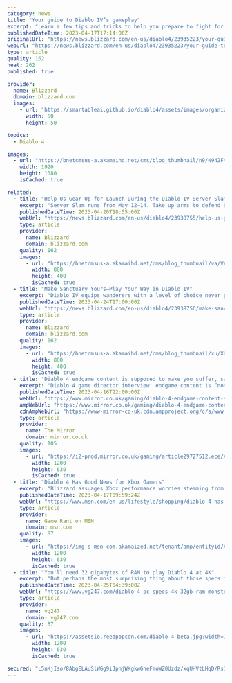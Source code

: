 ```yaml
---
category: news
title: "Your guide to Diablo IV’s gameplay"
excerpt: "Learn a few tips and tricks to help you prepare to fight for the fate of the world."
publishedDateTime: 2023-04-17T17:14:00Z
originalUrl: "https://news.blizzard.com/en-us/diablo4/23935223/your-guide-to-diablo-iv-s-gameplay"
webUrl: "https://news.blizzard.com/en-us/diablo4/23935223/your-guide-to-diablo-iv-s-gameplay"
type: article
quality: 162
heat: 262
published: true

provider:
  name: Blizzard
  domain: blizzard.com
  images:
    - url: "https://smartableai.github.io/diablo4/assets/images/organizations/blizzard.com-50x50.jpg"
      width: 50
      height: 50

topics:
  - Diablo 4

images:
  - url: "https://bnetcmsus-a.akamaihd.net/cms/blog_thumbnail/n9/N942F4LXC4QH1681755793485.png"
    width: 1920
    height: 1080
    isCached: true

related:
  - title: "Help Us Gear Up for Launch During the Diablo IV Server Slam"
    excerpt: "Server Slam runs from May 12–14. Take up arms to defend Sanctuary from Lilith’s legions while helping us prepare our servers for Diablo IV’s launch on June 6."
    publishedDateTime: 2023-04-20T18:55:00Z
    webUrl: "https://news.blizzard.com/en-us/diablo4/23938755/help-us-gear-up-for-launch-during-the-diablo-iv-server-slam"
    type: article
    provider:
      name: Blizzard
      domain: blizzard.com
    quality: 162
    images:
      - url: "https://bnetcmsus-a.akamaihd.net/cms/blog_thumbnail/va/VAF7KU3P4CWI1681774163839.png"
        width: 880
        height: 400
        isCached: true
  - title: "Make Sanctuary Yours—Play Your Way in Diablo IV"
    excerpt: "Diablo IV equips wanderers with a level of choice never previously seen in a Diablo game. Watch the Inside the Game: Your Class Your way developer video and read on for more details about customization."
    publishedDateTime: 2023-04-24T17:00:00Z
    webUrl: "https://news.blizzard.com/en-us/diablo4/23938756/make-sanctuary-yours-play-your-way-in-diablo-iv"
    type: article
    provider:
      name: Blizzard
      domain: blizzard.com
    quality: 162
    images:
      - url: "https://bnetcmsus-a.akamaihd.net/cms/blog_thumbnail/xu/XUHO51131VDC1681937325089.png"
        width: 880
        height: 400
        isCached: true
  - title: "Diablo 4 endgame content is supposed to make you suffer, says game director"
    excerpt: "Diablo 4 game director interview: endgame content is “not designed to be fair” Diablo 4 might not release on PlayStation, Xbox and PC until June 6, 2023, but players have already gotten a taste of ..."
    publishedDateTime: 2023-04-16T22:00:00Z
    webUrl: "https://www.mirror.co.uk/gaming/diablo-4-endgame-content-supposed-29727507"
    ampWebUrl: "https://www.mirror.co.uk/gaming/diablo-4-endgame-content-supposed-29727507.amp"
    cdnAmpWebUrl: "https://www-mirror-co-uk.cdn.ampproject.org/c/s/www.mirror.co.uk/gaming/diablo-4-endgame-content-supposed-29727507.amp"
    type: article
    provider:
      name: The Mirror
      domain: mirror.co.uk
    quality: 105
    images:
      - url: "https://i2-prod.mirror.co.uk/gaming/article29727512.ece/ALTERNATES/s1200/0_d4-suffer.png"
        width: 1200
        height: 630
        isCached: true
  - title: "Diablo 4 Has Good News for Xbox Gamers"
    excerpt: "Blizzard assuages Xbox performance worries stemming from Gotham Knights and Redfall, confirming Diablo 4 is meeting all targets."
    publishedDateTime: 2023-04-17T09:59:24Z
    webUrl: "https://www.msn.com/en-us/lifestyle/shopping/diablo-4-has-good-news-for-xbox-gamers/ar-AA19YmjE"
    type: article
    provider:
      name: Game Rant on MSN
      domain: msn.com
    quality: 87
    images:
      - url: "https://img-s-msn-com.akamaized.net/tenant/amp/entityid/AA19Ymjz.img?h=630&w=1200&m=6&q=60&o=t&l=f&f=jpg"
        width: 1200
        height: 630
        isCached: true
  - title: "You'll need 32 gigabytes of RAM to play Diablo 4 at 4K"
    excerpt: "But perhaps the most surprising thing about those specs is what Blizzard said your PC needs to play it at 4K ultra settings. As you can see below, running Diablo 4 at that tier requires 32GBs of RAM, as well as an RTX 3080, or equivalent 40 Series GPU (so"
    publishedDateTime: 2023-04-25T04:39:00Z
    webUrl: "https://www.vg247.com/diablo-4-pc-specs-4k-32gb-ram-monster"
    type: article
    provider:
      name: vg247
      domain: vg247.com
    quality: 87
    images:
      - url: "https://assetsio.reedpopcdn.com/diablo-4-beta.jpg?width=1200&height=630&fit=crop&enable=upscale&auto=webp"
        width: 1200
        height: 630
        isCached: true

secured: "L5nKjIso/8AbgELAuSlWGg9iJpnjWKgkw6heFmoWZ0Uzdz/xqUHVtLHqD/Rs14FBgJ/v/Vb8hcEeIVKHtL3QNdcuDxZt4axuee8A9yvS+Pmnv5u+extmP69YkXlw1gupqdU8IT6OtCVGgYwGxDMbZjaQAS/NQKu4UKfdNySvKWEerNnoQHt9OcXj97g9rACYZm4mTkMpZjcbbpmm4sGVVWk+s9TWFvciWvi2CPaQoB+vnJ1ze4NbFiNzAm/QrqHUbwuQuyrOg+Dhxnij6w3ts0r0YWsKROWZWd5fA7EB4pDTPpLjgq0KSWPVNvZWempJ48Y4k+wZ/0EELj5YUbgw9oejtgRCO9W0eoErULJzrhU=;mJOpY2TAxyWt68mEx4wiuw=="
---
```


